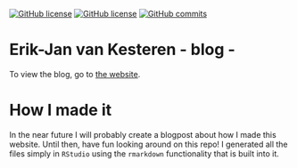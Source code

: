 [![GitHub license](https://img.shields.io/badge/status-online-green.svg)](https://vankesteren.github.io/blog)
[![GitHub license](https://img.shields.io/badge/license-MIT-blue.svg)](https://raw.githubusercontent.com/vankesteren/blog/master/LICENSE)
[![GitHub commits](https://img.shields.io/github/commits-since/vankesteren/blog/v1.0.svg)](https://github.com/vankesteren/blog/commits/master)

# Erik-Jan van Kesteren - blog -
To view the blog, go to [the website](https://vankesteren.github.io/blog).

# How I made it
In the near future I will probably create a blogpost about how I made this website. Until then, have fun looking around on this repo! I generated all the files simply in `RStudio` using the `rmarkdown` functionality that is built into it.
